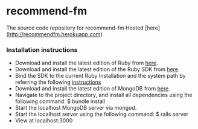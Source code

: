 # recommend-fm

The source code repository for recommend-fm
Hosted [here] (http://recommendfm.herokuapp.com)

### Installation instructions
* Download and install the latest edition of Ruby from [here](http://rubyinstaller.org/downloads/).
* Download and install the latest edition of the Ruby SDK from [here](http://rubyinstaller.org/downloads/).
* Bind the SDK to the current Ruby Installation and the system path by referring the following [instructions](https://github.com/oneclick/rubyinstaller/wiki/Development-Kit)
* Download and install the latest edition of MongoDB from [here](https://www.mongodb.org/downloads#production).
* Navigate to the project directory, and install all dependencies using the following command:
    $ bundle install
* Start the localhost MongoDB server via mongod.    
* Start the localhost server using the following command:
    $ rails server
* View at localhost:3000
